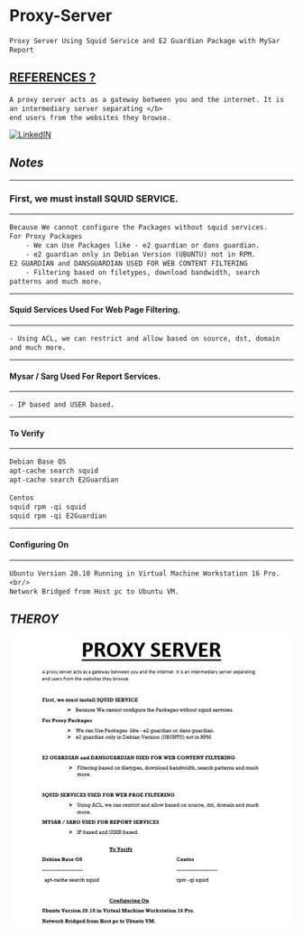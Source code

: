 # Proxy-Server
    Proxy Server Using Squid Service and E2 Guardian Package with MySar Report

## [REFERENCES ?](https://en.wikipedia.org/wiki/Proxy_server)
    A proxy server acts as a gateway between you and the internet. It is an intermediary server separating </b>
    end users from the websites they browse.


[![LinkedIN](https://img.shields.io/badge/LinkedIn-0077B5?style=for-the-badge&logo=linkedin&logoColor=white)](https://www.linkedin.com/in/jadhusan24/)

## _Notes_

-----------------------------------
### First, we must install SQUID SERVICE. <br/>
-----------------------------------

    Because We cannot configure the Packages without squid services. 
    For Proxy Packages
        - We can Use Packages like - e2 guardian or dans guardian.
        - e2 guardian only in Debian Version (UBUNTU) not in RPM.
    E2 GUARDIAN and DANSGUARDIAN USED FOR WEB CONTENT FILTERING
        - Filtering based on filetypes, download bandwidth, search patterns and much more.

-----------------------------------
#### **Squid Services** Used For Web Page Filtering. <br/>
-----------------------------------

    - Using ACL, we can restrict and allow based on source, dst, domain and much more.

-----------------------------------
#### **Mysar** / **Sarg** Used For Report Services. <br/>
-----------------------------------

    - IP based and USER based.

-----------------------------------
#### To Verify
-----------------------------------

    Debian Base OS 
    apt-cache search squid 
    apt-cache search E2Guardian 
    
    Centos
    squid rpm -qi squid 
    squid rpm -qi E2Guardian 
-----------------------------------
#### Configuring On
-----------------------------------

    Ubuntu Version 20.10 Running in Virtual Machine Workstation 16 Pro. <br/>
    Network Bridged from Host pc to Ubuntu VM.

## _THEROY_

![WinVer](./1.jpg)

####
